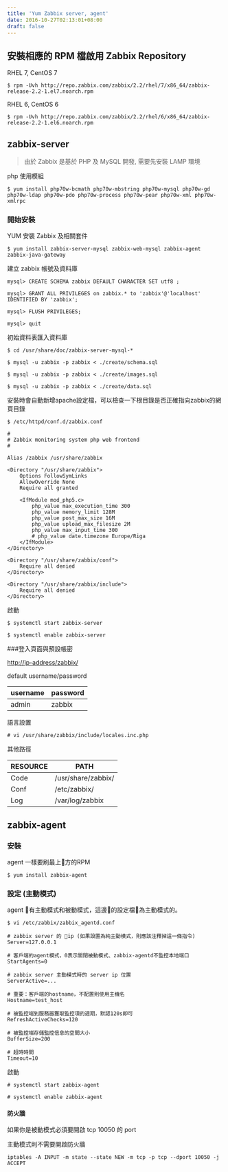 ```yaml
---
title: 'Yum Zabbix server, agent'
date: 2016-10-27T02:13:01+08:00
draft: false
---
```

## 安裝相應的 RPM 檔啟用 Zabbix Repository

RHEL 7, CentOS 7
  
`$ rpm -Uvh http://repo.zabbix.com/zabbix/2.2/rhel/7/x86_64/zabbix-release-2.2-1.el7.noarch.rpm`

RHEL 6, CentOS 6
  
`$ rpm -Uvh http://repo.zabbix.com/zabbix/2.2/rhel/6/x86_64/zabbix-release-2.2-1.el6.noarch.rpm`

## zabbix-server
>由於 Zabbix 是基於 PHP 及 MySQL 開發, 需要先安裝 LAMP 環境

php 使用模組

`$ yum install php70w-bcmath php70w-mbstring php70w-mysql php70w-gd php70w-ldap php70w-pdo php70w-process php70w-pear php70w-xml php70w-xmlrpc`

### 開始安裝

YUM 安裝 Zabbix 及相關套件
  
`$ yum install zabbix-server-mysql zabbix-web-mysql zabbix-agent zabbix-java-gateway`
  
建立 zabbix 帳號及資料庫
  
`mysql> CREATE SCHEMA zabbix DEFAULT CHARACTER SET utf8 ;`
  
`mysql> GRANT ALL PRIVILEGES on zabbix.* to 'zabbix'@'localhost' IDENTIFIED BY 'zabbix';`
  
`mysql> FLUSH PRIVILEGES;`
  
`mysql> quit`
  
初始資料表匯入資料庫
  
`$ cd /usr/share/doc/zabbix-server-mysql-*`
  
`$ mysql -u zabbix -p zabbix < ./create/schema.sql`
  
`$ mysql -u zabbix -p zabbix < ./create/images.sql`
  
`$ mysql -u zabbix -p zabbix < ./create/data.sql`
  
安裝時會自動新增apache設定檔，可以檢查一下根目錄是否正確指向zabbix的網頁目錄
  
`$ /etc/httpd/conf.d/zabbix.conf`
  
```
#
# Zabbix monitoring system php web frontend
#

Alias /zabbix /usr/share/zabbix

<Directory "/usr/share/zabbix">
    Options FollowSymLinks
    AllowOverride None
    Require all granted

    <IfModule mod_php5.c>
        php_value max_execution_time 300
        php_value memory_limit 128M
        php_value post_max_size 16M
        php_value upload_max_filesize 2M
        php_value max_input_time 300
        # php_value date.timezone Europe/Riga
    </IfModule>
</Directory>

<Directory "/usr/share/zabbix/conf">
    Require all denied
</Directory>

<Directory "/usr/share/zabbix/include">
    Require all denied
</Directory>
```
  
啟動
  
`$ systemctl start zabbix-server`
  
`$ systemctl enable zabbix-server`
  
###登入頁面與預設帳密
  
[http://ip-address/zabbix/](http://ip-address/zabbix/)
  
 default username/password
   
| username | password |
|---|---|
| admin| zabbix |
  
語言設置
  
`# vi /usr/share/zabbix/include/locales.inc.php`
  
其他路徑
  
|RESOURCE|PATH|
|---|---|
|Code|/usr/share/zabbix/|
|Conf | /etc/zabbix/ |
|Log| /var/log/zabbix |
  
## zabbix-agent

### 安裝
agent 一樣要刷最上方的RPM
  
`$ yum install zabbix-agent`
  
### 設定 (主動模式)
agent 有主動模式和被動模式，這邊的設定檔為主動模式的。
  
`$ vi /etc/zabbix/zabbix_agentd.conf`
  
```
# zabbix server 的 ip (如果設置為純主動模式，則應該注釋掉這一條指令)
Server=127.0.0.1

# 客戶端的agent模式，0表示關閉被動模式、zabbix-agentd不監控本地端口
StartAgents=0

# zabbix server 主動模式時的 server ip 位置
ServerActive=...

# 重要：客戶端的hostname，不配置則使用主機名
Hostname=test_host

# 被監控端到服務器獲取監控項的週期，默認120s即可
RefreshActiveChecks=120

# 被監控端存儲監控信息的空間大小
BufferSize=200

# 超時時間
Timeout=10
```
  
啟動
  
`# systemctl start zabbix-agent`
  
`# systemctl enable zabbix-agent`
  
#### 防火牆
如果你是被動模式必須要開啟 tcp 10050 的 port
  
主動模式則不需要開啟防火牆
  
`iptables -A INPUT -m state --state NEW -m tcp -p tcp --dport 10050 -j ACCEPT`